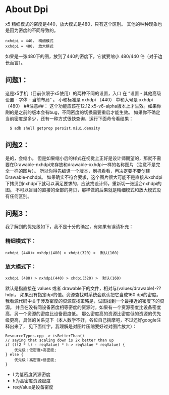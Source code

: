 About Dpi
============================================================

x5 精细模式的密度是440，放大模式是480，只有这个区别。
其他的种种现象也是因为密度的不同导致的。
```
nxhdpi = 440， 精细模式
xxhdpi = 480， 放大模式
```
如果是一张480下的图，放到了440的密度下，它就要缩小 480/440 倍（对于边长而言）。

问题1：
------------------------------------------------------------

  这是x5手机（目前仅限于x5使用）的两种不同的设置，入口 在 “设置 - 其他高级设置 - 字体 - 当前布局” 。
  小和标准是 nxhdpi （440）
  中和大号是 xxhdpi  （480）
##注意##：
   这个功能应该在12.12 x5-v6-alpha版本上才生效。如果你刷的是之前的版本会有bug，不同密度的切换需要重启才能生效。
  如果你不确定当前密度是多少，还有一种方式很快查询，运行下面命令看结果：
```
  $ adb shell getprop persist.miui.density
```

问题2：
------------------------------------------------------------

是的，会缩小。
但是如果缩小后的样式在视觉上正好是设计师期望的，那就不需要在Drawable-nxhdpi来存放和drawable-xxhdpi一样的名称图片（注意不是完全一样的图片）。
所以你得先编译一个版本，刷机看看，再决定要不要创建Drawable-nxhdpi。
如果确实不符合要求，这个图片很大可能不是直接从xxhdpi下拷贝到nxhdpi下就可以满足要求的，应该找设计师，重新切一张适合nxhdpi的图。
不可以盲目的直接的全部的拷贝，那样做的后果就是精细模式和放大模式没有任何区别。

问题3：
------------------------------------------------------------

我了解到的优先级如下，我不是十分的确定，有如果有误请补充：

### 精细模式下：

```
nxhdpi (440)> xxhdpi(480) > xhdpi(320) >  默认(160)
```

### 放大模式下：

```
xxhdpi (480) > nxhdpi(440) > xhdpi(320) >  默认(160)
```

默认是指直接在 values 或者 drawable下的文件，相对与(values/drawable)-??hdpi。
如果没有指定dpi的值。资源查找时系统会默认把它当成160 dpi的密度。
我看源代码中关于涉及密度的资源查找策略是，试图找到一个最接近的密度下的资源。
并且在没有同设备密度相等密度的资源时，如果有一个资源密度比设备密度高，另一个资源的密度比设备密度低。
那么密度高的资源比密度低的资源的优先级更高，具体的关系见下（本人数学不好，各位自己揣摩吧，不过还好google注释出来了，
见下面红字，我理解是对图片压缩要好过对图片放大）：

```
ResourceTypes.cpp -> isBetterThan()
// saying that scaling down is 2x better than up
if (((2 * l) - reqValue) * h > reqValue * reqValue) {
    优先级：低密度>高密度;
} else {
    优先级：高密度>低密度;
}
```

* l 为低密度资源密度
* h为高密度资源密度
* reqValue是设备密度